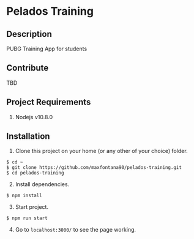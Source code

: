 # Pelados Training
## Description
PUBG Training App for students

## Contribute
TBD

## Project Requirements
1. Nodejs v10.8.0

## Installation
1. Clone this project on your home (or any other of your choice) folder.
```
$ cd ~
$ git clone https://github.com/maxfontana90/pelados-training.git
$ cd pelados-training
```

2. Install dependencies.
```
$ npm install
```

3. Start project.
```
$ npm run start
```

4. Go to `localhost:3000/` to see the page working.
